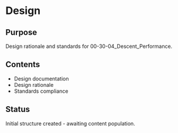 # Design

## Purpose
Design rationale and standards for 00-30-04_Descent_Performance.

## Contents
- Design documentation
- Design rationale
- Standards compliance

## Status
Initial structure created - awaiting content population.
